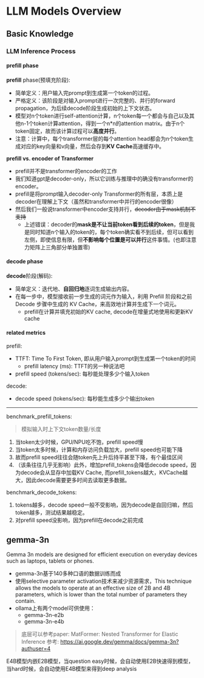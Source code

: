 # LLM Models Overview

## Basic Knowledge

### LLM Inference Process

#### prefill phase

**prefill** phase(预填充阶段):

* 简单定义：用户输入完prompt到生成第一个token的过程。
* 严格定义：该阶段是对输入prompt进行一次完整的、并行的forward propagation，为后续decode阶段生成初始的上下文状态。
* 模型对n个token进行self-attention计算，n个token每一个都会与自己以及其他n-1个token计算attention，得到一个n*n的attention matrix。由于n个token固定，故而该计算过程可以**高度并行**。
* 注意：计算中，每个transformer层的每个attention head都会为n个token生成对应的key向量和v向量，然后会存到**KV Cache**高速缓存中。

**prefill vs. encoder of Transformer**

* prefill并不是transformer的encoder的工作
* 我们知道gpt是decoder-only，所以它训练与推理中的确没有transformer的encoder。
* prefill是将prompt输入decoder-only Transformer的所有层，本质上是decoder在理解上下文（虽然和transformer中并行的encoder很像）
* 然后我们一般说transformer中encoder支持并行，~~decoder由于mask机制不支持~~
  * 上述错误：decoder的**mask是不让当前token看到后续的token**，但是我是同时知道n个输入的token的，每个token确实看不到后续，但可以看到左侧，即使信息有限，但**不影响每个位置是可以并行**这件事情。(也即注意力矩阵上三角部分单独置零)
  


#### decode phase

**decode**阶段(解码):
* 简单定义：迭代地、**自回归地**逐词生成输出内容。
* 在每一步中，模型接收前一步生成的词元作为输入，利用 Prefill 阶段和之前 Decode 步骤中生成的 KV Cache，来高效地计算并生成下一个词元。
  * prefill在计算并填充初始的KV cache, decode在增量式地使用和更新KV cache

#### related metrics

prefill:

* TTFT: Time To First Token, 即从用户输入prompt到生成第一个token的时间
  * prefill latency (ms): TTFT的另一种说法吧
* prefill speed (tokens/sec): 每秒能处理多少个输入token

decode:
* decode speed (tokens/sec): 每秒能生成多少个输出token

---

benchmark_prefill_tokens: 
> 模拟输入时上下文token数量/长度

1. 当token太少时候，GPU/NPU吃不饱，prefill speed慢
2. 当token太多时候，计算和内存访问负载加大，prefill speed也可能下降
3. 故而prefill speed往往会随token先上升后持平甚至下降，有个最佳区间
4. （该条往往几乎无影响）此外，增加prefill_tokens会降低decode speed，因为decode会从显存中加载KV Cache, 而prefill_tokens越大，KVCache越大，因此decode需要更多时间去读取更多数据。

benchmark_decode_tokens:

1. tokens越多，decode speed一般不受影响，因为decode是自回归嘛，然后token越多，测试结果越稳定。
1. 对prefill speed没影响，因为prefill在decode之前完成

## gemma-3n

Gemma 3n models are designed for efficient execution on everyday devices such as laptops, tablets or phones.

* gemma-3n基于140多种口语的数据训练而成
* 使用selective parameter activation技术来减少资源需求，This technique allows the models to operate at an effective size of 2B and 4B parameters, which is lower than the total number of parameters they contain.
* ollama上有两个model可供使用：
  * gemma-3n-e2b
  * gemma-3n-e4b

> 底层可以参考paper: MatFormer: Nested Transformer for Elastic Inference
> 参考: https://ai.google.dev/gemma/docs/gemma-3n?authuser=4


E4B模型内嵌E2B模型，当question easy时候，会自动使用E2B快速得到模型，当hard时候，会自动使用E4B模型来得到deep analysis